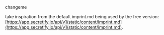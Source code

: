 changeme

take inspiration from the default imprint.md being used by the free version: [https://app.secretify.io/api/v1/static/content/imprint.md](https://app.secretify.io/api/v1/static/content/imprint.md).
